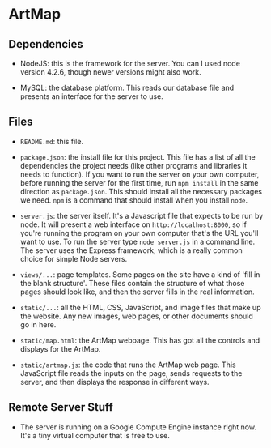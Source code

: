# ArtMap

## Dependencies

- NodeJS: this is the framework for the server. You can  I used node version 4.2.6, though newer versions might also work.

- MySQL: the database platform. This reads our database file and presents an interface for the server to use.

## Files

- `README.md`: this file.

- `package.json`: the install file for this project. This file has a list of all the dependencies the project needs (like other programs and libraries it needs to function). If you want to run the server on your own computer, before running the server for the first time, run `npm install` in the same direction as `package.json`. This should install all the necessary packages we need. `npm` is a command that should install when you install `node`.

- `server.js`: the server itself. It's a Javascript file that expects to be run by node. It will present a web interface on `http://localhost:8000`, so if you're running the program on your own computer that's the URL you'll want to use. To run the server type `node server.js` in a command line. The server uses the Express framework, which is a really common choice for simple Node servers.

- `views/...`: page templates. Some pages on the site have a kind of 'fill in the blank structure'. These files contain the structure of what those pages should look like, and then the server fills in the real information.

- `static/...`: all the HTML, CSS, JavaScript, and image files that make up the website. Any new images, web pages, or other documents should go in here.

- `static/map.html`: the ArtMap webpage. This has got all the controls and displays for the ArtMap.

- `static/artmap.js`: the code that runs the ArtMap web page. This JavaScript file reads the inputs on the page, sends requests to the server, and then displays the response in different ways.

## Remote Server Stuff

- The server is running on a Google Compute Engine instance right now. It's a tiny virtual computer that is free to use. 
